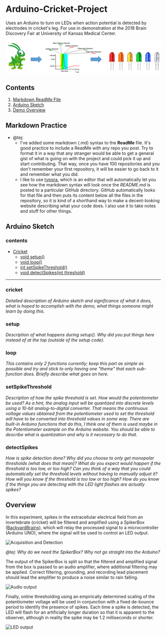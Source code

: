 # Arduino-Cricket-Project
Uses an Arduino to turn on LEDs when action potential is detected by electrodes in cricket's leg. For use in demonstration at the 2018 Brain Discovery Fair at University of Kansas Medical Center.

![Goal of Demonstration](/docs/goal.PNG "Goal of Demo")

## Contents ##

1. [Markdown ReadMe File](#markdown-practice)
2. [Arduino Sketch](#arduino-sketch)
3. [Demo Overview](#overview)



## Markdown Practice ##

* @tej:
  * I've added some markdown (.md) syntax to the **ReadMe** file. It's good practice to include a ReadMe with any repo you post. Try to format it in a way that any stranger would be able to get a general gist of what is going on with the project and could pick it up and start contributing. That way, once you have 100 repositories and you don't remember your first repository, it will be easier to go back to it and remember what you did. 
  * I like to use [typora](https://typora.io/), which is an editor that will automatically let you see how the markdown syntax will look once the _README.md_ is posted to a particular GitHub directory. GitHub automatically looks for that file and then puts its content below all the files in the repository, so it is kind of a shorthand way to make a decent-looking website describing what your code does. I also use it to take notes and stuff for other things.



## Arduino Sketch ##

### contents ###

* [Cricket](#cricket)
  * [void setup()](#setup)
  * [void loop()](#loop)
  * [int setSpikeThreshold()](#setspikethreshold)
  * [void detectSpikes(int threshold)](#detectSpikes)



---

### cricket ###

_Detailed description of Arduino sketch and significance of what it does, what is hoped to accomplish with the demo, what things someone might learn by doing this._

### setup ###

_Description of what happens during setup(). Why did you put things here instead of at the top (outside of the setup code)._

### loop ###

_This contains only 2 functions currently; keep this part as simple as possible and try and stick to only having one "theme" that each sub-function does. Briefly describe what goes on here._

### setSpikeThreshold ###

_Description of how the spike threshold is set. How would the potentiometer be used? As a hint, the analog input will be quantized into discrete levels using a 10-bit analog-to-digital converter. That means the continuous voltage values obtained from the potentiometer used to set the threshold will have to be converted into threshold values in some way. There are built-in Arduino functions that do this, I think one of them is used maybe in the Potentiometer example on the Arduino website. You should be able to describe what is quantization and why is it necessary to do that._

### detectSpikes ###

_How is spike detection done? Why did you choose to only get monopolar thresholds (what does that mean)? What do you expect would happen if the threshold is too low, or too high? Can you think of a way that you could automatically set the threshold levels without having to manually adjust it? How will you know if the threshold is too low or too high? How do you know if the things you are detecting with the LED light flashes are actually spikes?_



## Overview ##

In this experiment, spikes in the extracellular electrical field from an invertebrate (cricket) will be filtered and amplified using a SpikerBox ([BackyardBrains](https://backyardbrains.com/)), which will relay the processed signal to a microcontroller (Arduino UNO), where the signal will be used to control an LED output. 

![Acquisition and Detection](C:\MyRepos\shared\Arduino-Cricket-Project\docs\detection.PNG "Acquisition and Detection")

_@tej: Why do we need the SpikerBox? Why not go straight into the Arduino?_

The output of the SpikerBox is split so that the filtered and amplified signal from the box is passed to an audio amplifier, where additional filtering may be applied. Correct filtering, grounding, and recording lead placement should lead the amplifier to produce a noise similar to rain falling.

![Audio output](C:\MyRepos\shared\Arduino-Cricket-Project\docs\audio_out.PNG "Audio output")

Finally, online thresholding using an empirically determined scaling of the potentiometer voltage will be used in conjunction with a fixed de-bounce period to identify the presence of spikes. Each time a spike is detected, the LED will flash for an artificially longer duration so that it is apparent to the observer, although in reality the spike may be 1.2 milliseconds or shorter. 

![LED output](C:\MyRepos\shared\Arduino-Cricket-Project\docs\led_out.PNG "LED output")